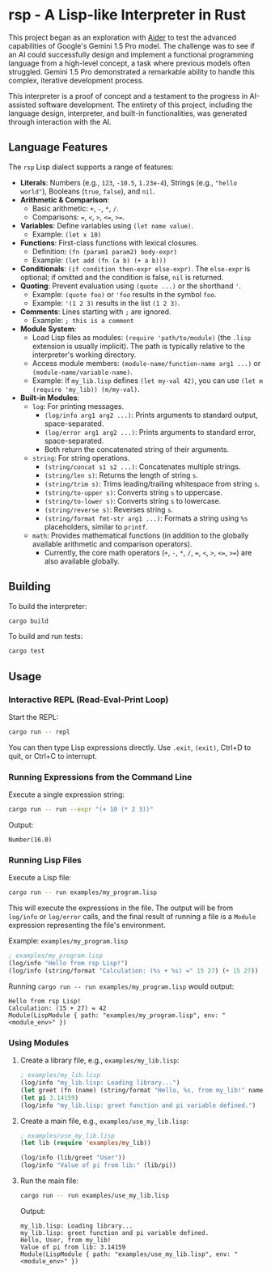 # rsp - A Lisp-like Interpreter in Rust

This project began as an exploration with [Aider](https://aider.chat/) to test the advanced capabilities of Google's Gemini 1.5 Pro model. The challenge was to see if an AI could successfully design and implement a functional programming language from a high-level concept, a task where previous models often struggled. Gemini 1.5 Pro demonstrated a remarkable ability to handle this complex, iterative development process.

This interpreter is a proof of concept and a testament to the progress in AI-assisted software development. The entirety of this project, including the language design, interpreter, and built-in functionalities, was generated through interaction with the AI.

## Language Features

The `rsp` Lisp dialect supports a range of features:

*   **Literals**: Numbers (e.g., `123`, `-10.5`, `1.23e-4`), Strings (e.g., `"hello world"`), Booleans (`true`, `false`), and `nil`.
*   **Arithmetic & Comparison**:
    *   Basic arithmetic: `+`, `-`, `*`, `/`.
    *   Comparisons: `=`, `<`, `>`, `<=`, `>=`.
*   **Variables**: Define variables using `(let name value)`.
    *   Example: `(let x 10)`
*   **Functions**: First-class functions with lexical closures.
    *   Definition: `(fn (param1 param2) body-expr)`
    *   Example: `(let add (fn (a b) (+ a b)))`
*   **Conditionals**: `(if condition then-expr else-expr)`. The `else-expr` is optional; if omitted and the condition is false, `nil` is returned.
*   **Quoting**: Prevent evaluation using `(quote ...)` or the shorthand `'`.
    *   Example: `(quote foo)` or `'foo` results in the symbol `foo`.
    *   Example: `'(1 2 3)` results in the list `(1 2 3)`.
*   **Comments**: Lines starting with `;` are ignored.
    *   Example: `; this is a comment`
*   **Module System**:
    *   Load Lisp files as modules: `(require 'path/to/module)` (the `.lisp` extension is usually implicit). The path is typically relative to the interpreter's working directory.
    *   Access module members: `(module-name/function-name arg1 ...)` or `(module-name/variable-name)`.
    *   Example: If `my_lib.lisp` defines `(let my-val 42)`, you can use `(let m (require 'my_lib)) (m/my-val)`.
*   **Built-in Modules**:
    *   `log`: For printing messages.
        *   `(log/info arg1 arg2 ...)`: Prints arguments to standard output, space-separated.
        *   `(log/error arg1 arg2 ...)`: Prints arguments to standard error, space-separated.
        *   Both return the concatenated string of their arguments.
    *   `string`: For string operations.
        *   `(string/concat s1 s2 ...)`: Concatenates multiple strings.
        *   `(string/len s)`: Returns the length of string `s`.
        *   `(string/trim s)`: Trims leading/trailing whitespace from string `s`.
        *   `(string/to-upper s)`: Converts string `s` to uppercase.
        *   `(string/to-lower s)`: Converts string `s` to lowercase.
        *   `(string/reverse s)`: Reverses string `s`.
        *   `(string/format fmt-str arg1 ...)`: Formats a string using `%s` placeholders, similar to `printf`.
    *   `math`: Provides mathematical functions (in addition to the globally available arithmetic and comparison operators).
        *   Currently, the core math operators (`+`, `-`, `*`, `/`, `=`, `<`, `>`, `<=`, `>=`) are also available globally.

## Building

To build the interpreter:
```bash
cargo build
```

To build and run tests:
```bash
cargo test
```

## Usage

### Interactive REPL (Read-Eval-Print Loop)

Start the REPL:
```bash
cargo run -- repl
```
You can then type Lisp expressions directly. Use `.exit`, `(exit)`, Ctrl+D to quit, or Ctrl+C to interrupt.

### Running Expressions from the Command Line

Execute a single expression string:
```bash
cargo run -- run --expr "(+ 10 (* 2 3))"
```
Output:
```
Number(16.0)
```

### Running Lisp Files

Execute a Lisp file:
```bash
cargo run -- run examples/my_program.lisp
```
This will execute the expressions in the file. The output will be from `log/info` or `log/error` calls, and the final result of running a file is a `Module` expression representing the file's environment.

Example: `examples/my_program.lisp`
```lisp
; examples/my_program.lisp
(log/info "Hello from rsp Lisp!")
(log/info (string/format "Calculation: (%s + %s) =" 15 27) (+ 15 27))
```
Running `cargo run -- run examples/my_program.lisp` would output:
```
Hello from rsp Lisp!
Calculation: (15 + 27) = 42
Module(LispModule { path: "examples/my_program.lisp", env: "<module_env>" })
```

### Using Modules

1.  Create a library file, e.g., `examples/my_lib.lisp`:
    ```lisp
    ; examples/my_lib.lisp
    (log/info "my_lib.lisp: Loading library...")
    (let greet (fn (name) (string/format "Hello, %s, from my_lib!" name)))
    (let pi 3.14159)
    (log/info "my_lib.lisp: greet function and pi variable defined.")
    ```

2.  Create a main file, e.g., `examples/use_my_lib.lisp`:
    ```lisp
    ; examples/use_my_lib.lisp
    (let lib (require 'examples/my_lib))

    (log/info (lib/greet "User"))
    (log/info "Value of pi from lib:" (lib/pi))
    ```

3.  Run the main file:
    ```bash
    cargo run -- run examples/use_my_lib.lisp
    ```
    Output:
    ```
    my_lib.lisp: Loading library...
    my_lib.lisp: greet function and pi variable defined.
    Hello, User, from my_lib!
    Value of pi from lib: 3.14159
    Module(LispModule { path: "examples/use_my_lib.lisp", env: "<module_env>" })
    ```
